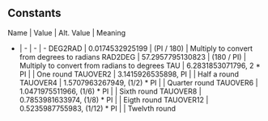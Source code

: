 ## Constants

Name | Value | Alt. Value | Meaning
- | - | - | -
DEG2RAD | 0.0174532925199 | (PI / 180) | Multiply to convert from degrees to radians
RAD2DEG | 57.2957795130823 | (180 / PI) | Multiply to convert from radians to degrees
TAU | 6.2831853071796, 2 * PI |  | One round
TAUOVER2 | 3.1415926535898, PI |  | Half a round
TAUOVER4 | 1.5707963267949, (1/2) * PI |  | Quarter round
TAUOVER6 | 1.0471975511966, (1/6) * PI |  | Sixth round
TAUOVER8 | 0.7853981633974, (1/8) * PI |  | Eigth round
TAUOVER12 | 0.5235987755983, (1/12) * PI |  | Twelvth round